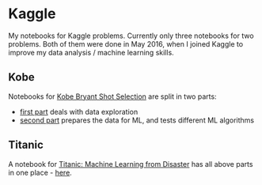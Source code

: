 # Kaggle
My notebooks for Kaggle problems. Currently only three notebooks for two problems. Both of them were done in May 2016, when I joined Kaggle to improve my data analysis / machine learning skills.

## Kobe
Notebooks for [Kobe Bryant Shot Selection](https://www.kaggle.com/c/kobe-bryant-shot-selection) are split in two parts:
* [first part](./kobe-part1.ipynb) deals with data exploration
* [second part](./kobe-part2.ipynb) prepares the data for ML, and tests different ML algorithms

## Titanic
A notebook for [Titanic: Machine Learning from Disaster](https://www.kaggle.com/c/titanic) has all above parts in one place - [here](./titanic.ipynb).
